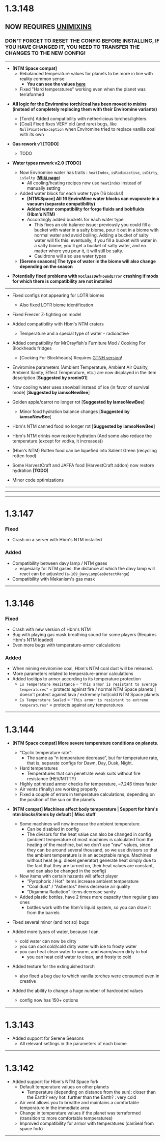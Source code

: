 # 1.3.148

## NOW REQUIRES [UNIMIXINS](https://github.com/LegacyModdingMC/UniMixins/releases)

### DON'T FORGET TO RESET THE CONFIG BEFORE INSTALLING, IF YOU HAVE CHANGED IT, YOU NEED TO TRANSFER THE CHANGES TO THE NEW CONFIG!

---

-  **[NTM Space compat]**
   * Rebalanced temperature values for planets to be more in line with ~~reality~~ common sense
     * **You can see the values [here](https://github.com/kotmatross28729/EnviroMine-continuation/blob/main/DEBUG_SHEET/TEMPS.MD)**
   * Fixed "Hard temperatures" working even when the planet was terraformed

* **All logic for the Enviromine torch/coal has been moved to mixins (instead of completely replacing them with their Enviromine variants)**
  * [Torch] Added compatibility with netherlicious torches/lighters
  * [Coal] Fixed fixes VERY old (and rare) bugs, like `NullPointerException` when Enviromine tried to replace vanilla coal with its own

* **Gas rework v1** **[TODO]**
  * TODO

* **Water types rework v2.0** **[TODO]**
  * Now Enviromine water has traits : `heatIndex`, `isRadioactive`, `isDirty`, `isSalty` (**[Wiki page](https://github.com/kotmatross28729/EnviroMine-continuation/wiki/Water-types-v2)**)
    * All cooling/heating recipes now use `heatIndex` instead of manually setting
  * Added water block for each water type (16 blocks!)
    * **[NTM:Space] All 16 EnviroMine water blocks can evaporate in a vacuum (separate compatibility)**
    * **Added water compatibility for forge fluids and bobfluids (Hbm's NTM)**
    * Accordingly added buckets for each water type   
      * This fixes an old balance issue: previously you could fill a bucket with water in a salty biome, pour it out in a biome with normal water and avoid boiling. Adding a bucket of salty water will fix this: eventually, if you fill a bucket with water in a salty biome, you'll get a bucket of salty water, and no matter where you pour it, it will still be salty.
      * Cauldrons will also use water types
  * **[Serene seasons] The type of water in the biome will also change depending on the season**

* **Potentially fixed problems with `NoClassDefFoundError` crashing if mods for which there is compatibility are not installed**

---

* Fixed configs not appearing for LOTR biomes
  * Also fixed LOTR biome identification

* Fixed Freezer Z-fighting on model

* Added compatibility with Hbm's NTM craters
  * Temperature and a special type of water - radioactive 

* Added compatibility for MrCrayfish's Furniture Mod / Cooking For Blockheads fridges
  * [Cooking For Blockheads] Requires [GTNH version](https://github.com/GTNewHorizons/CookingForBlockheads/releases)!

* Enviromine parameters (Ambient Temperature, Ambient Air Quality, Ambient Sanity, Effect Temperature, etc.) are now displayed in the item description [**Suggested by xronin01**]

* Now cooling water uses snowball instead of ice (in favor of survival mode) [**Suggested by iamsoNewBee**]

* Golden apple/carrot no longer rot [**Suggested by iamsoNewBee**]
  * Minor food hydration balance changes [**Suggested by iamsoNewBee**]

* Hbm's NTM canned food no longer rot    [**Suggested by iamsoNewBee**]

* Hbm's NTM drinks now restore hydration (And some also reduce the temperature (except for vodka, it increases))

* (Hbm's NTM) Rotten food can be liquefied into Salient Green (recycling rotten food)

* Some HarvestCraft and JAFFA food (HarvestCraft addon) now restore hydration **[TODO]**

* Minor code optimizations



------------------

------------------

------------------


# 1.3.147
### Fixed
* Crash on a server with Hbm's NTM installed

### Added

* Compatibility between davy lamp / NTM gases
  * especially for NTM gases: the distance at which the davy lamp will react can be adjusted (`a-169_DavyLampGasDetectRange`)
* Compatibility with Mekanism's gas mask
------------------
# 1.3.146

### Fixed
* Crash with new version of Hbm's NTM
* Bug with playing gas mask breathing sound for some players (Requires Hbm's NTM loaded)
* Even more bugs with temperature-armor calculations

### Added
* When mining enviromine coal, Hbm's NTM coal dust will be released.
* More parameters related to temperature-armor calculations
* Added tooltips to armor according to its temperature protection
  * `Is Temperature Resistance` = `"This armor is resistant to average temperatures"` = protects against fire / normal NTM Space planets | doesn't protect against lava / extremely hot/cold NTM Space planets 
  * `Is Temperature Sealed` = `"This armor is resistant to extreme temperatures"` = protects against any temperatures

---
# 1.3.144
-  **[NTM Space compat] More severe temperature conditions on planets.**
   + "Cyclic temperature rate":
      + The same as “n temperature decrease”, but for temperature rate, that is, separate configs for Dawn, Day, Dusk, Night.
   + Hard temperatures
      + Temperatures that can penetrate weak suits without fire resistance (HEV/MITTY)
   + Highly optimized armor checks for temperature, ~7.246 times faster
   + Air vents (finally) are working properly
   + Fixed a couple of errors in temperature calculations, depending on the position of the sun on the planets

-  **[NTM compat] Machines affect body temperature | Support for hbm's ntm blocks/items by default | Misc stuff**
    + Some machines will now increase the ambient temperature.
      + Сan be disabled in config
      + The divisors for the heat value can also be changed in config (ambient temperature of most machines is calculated from the heating of the machine, but we don't use "raw" values, since they can be around several thousand, so we use divisors so that the ambient temperature is in an acceptable range. Machines without heat (e.g. diesel generator) generate heat simply due to the fact that they are turned on, their heat values are constant, and can also be changed in the config)
    + Now items with certain hazards will affect player
      + "Pyrophoric / Hot" items increase ambient temperature
      + "Coal dust" / "Asbestos" items decrease air quality
      + "Digamma Radiation" items decrease sanity
    + Added plastic bottles, have 2 times more capacity than regular glass ones
      + bottles work with the hbm's liquid system, so you can draw it from the barrels

- Fixed several minor (and not so) bugs

+ Added more types of water, because I can
  + cold water can now be dirty
  + you can cool cold/cold dirty water with ice to frosty water
  + you can heat clean water to warm, and warm/warm dirty to hot
    + you can heat cold water to clean, and frosty to cold

+ Added texture for the extinguished torch
  + also fixed a bug due to which vanilla torches were consumed even in creative

+ Added the ability to change a huge number of hardcoded values
  + config now has 150+ options
---
# 1.3.143
* Added support for Serene Seasons
    * All relevant settings in the parameters of each biome
---
# 1.3.142
* Added support for Hbm's NTM Space fork
  * Default temperature values on other planets
    * Temperature (depending on distance from the sun): closer than the Earth? very hot: further than the Earth? : very cold
  * Air vent allows you to breathe and maintains a comfortable temperature in the immediate area
  * Change in temperature values if the planet was terraformed (transition to more comfortable temperatures)
  * Improved compatibility for armor with temperatures (canSeal from space fork)
---
